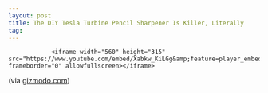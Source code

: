 ```yaml
---
layout: post
title: The DIY Tesla Turbine Pencil Sharpener Is Killer, Literally
tag: 
---
```



                <iframe width="560" height="315" src="https://www.youtube.com/embed/Xabkw_KiLGg&amp;feature=player_embedded" frameborder="0" allowfullscreen></iframe>
<p>(via <a href="http://gizmodo.com/5359923/diy-tesla-turbine-pencil-sharpener-is-pointlessly-dangerous">gizmodo.com</a>)</p>
            
